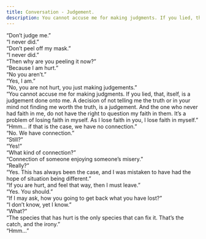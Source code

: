 ```yaml
---
title: Conversation - Judgement.
description: You cannot accuse me for making judgments. If you lied, that, itself, is a judgement done onto me. A decision of not telling me the truth or in your mind not finding me worth the truth, is a judgement. And the one who never had faith in me, do not have the right to question my faith in them. It’s a problem of losing faith in myself. As I lose faith in them, I lose faith in myself.
---
```


“Don’t judge me.”<br/>
“I never did.”<br/>
“Don’t peel off my mask.”<br/>
“I never did.”<br/>
“Then why are you peeling it now?”<br/>
“Because I am hurt.”<br/>
“No you aren’t.”<br/>
“Yes, I am.”<br/>
“No, you are not hurt, you just making judgements.”<br/>
“You cannot accuse me for making judgments. If you lied, that, itself, is a judgement done onto me. A decision of not telling me the truth or in your mind not finding me worth the truth, is a judgement. And the one who never had faith in me, do not have the right to question my faith in them. It’s a problem of losing faith in myself. As I lose faith in you, I lose faith in myself.”<br/>
“Hmm… if that is the case, we have no connection.”<br/>
“No. We have connection.”<br/>
“Still?”<br/>
“Yes!”<br/>
“What kind of connection?”<br/>
“Connection of someone enjoying someone’s misery.”<br/>
“Really?”<br/>
“Yes. This has always been the case, and I was mistaken to have had the hope of situation being different.”<br/>
“If you are hurt, and feel that way, then I must leave.”<br/>
“Yes. You should.”<br/>
“If I may ask, how you going to get back what you have lost?”<br/>
“I don’t know, yet I know.”<br/>
“What?”<br/>
“The species that has hurt is the only species that can fix it. That’s the catch, and the irony.”<br/>
“Hmm…”
